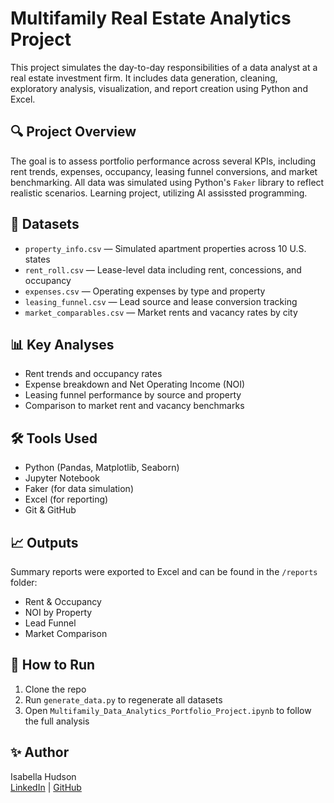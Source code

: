 # Multifamily Real Estate Analytics Project

This project simulates the day-to-day responsibilities of a data analyst at a real estate investment firm. It includes data generation, cleaning, exploratory analysis, visualization, and report creation using Python and Excel.

## 🔍 Project Overview

The goal is to assess portfolio performance across several KPIs, including rent trends, expenses, occupancy, leasing funnel conversions, and market benchmarking. All data was simulated using Python's `Faker` library to reflect realistic scenarios. Learning project, utilizing AI assissted programming.

## 📁 Datasets

- `property_info.csv` — Simulated apartment properties across 10 U.S. states
- `rent_roll.csv` — Lease-level data including rent, concessions, and occupancy
- `expenses.csv` — Operating expenses by type and property
- `leasing_funnel.csv` — Lead source and lease conversion tracking
- `market_comparables.csv` — Market rents and vacancy rates by city

## 📊 Key Analyses

- Rent trends and occupancy rates
- Expense breakdown and Net Operating Income (NOI)
- Leasing funnel performance by source and property
- Comparison to market rent and vacancy benchmarks

## 🛠 Tools Used

- Python (Pandas, Matplotlib, Seaborn)
- Jupyter Notebook
- Faker (for data simulation)
- Excel (for reporting)
- Git & GitHub

## 📈 Outputs

Summary reports were exported to Excel and can be found in the `/reports` folder:

- Rent & Occupancy
- NOI by Property
- Lead Funnel
- Market Comparison

## 📌 How to Run

1. Clone the repo
2. Run `generate_data.py` to regenerate all datasets
3. Open `Multifamily_Data_Analytics_Portfolio_Project.ipynb` to follow the full analysis

## ✨ Author

Isabella Hudson  
[LinkedIn](https://www.linkedin.com/in/isabella-hudson) | [GitHub](https://github.com/isa-huds)
